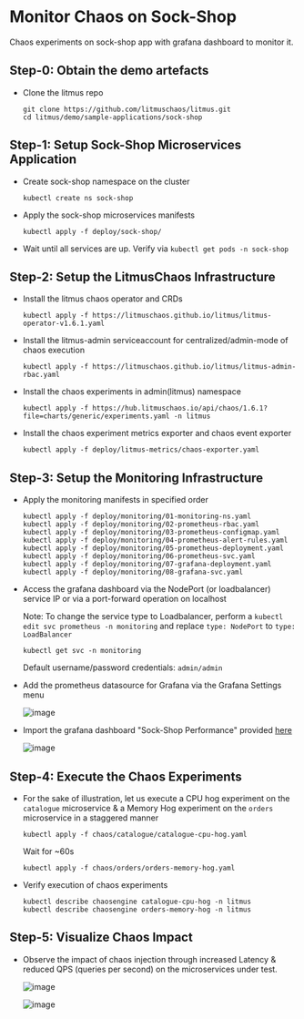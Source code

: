 # Monitor Chaos on Sock-Shop

Chaos experiments on sock-shop app with grafana dashboard to monitor it.

## Step-0: Obtain the demo artefacts

- Clone the litmus repo

  ```
  git clone https://github.com/litmuschaos/litmus.git
  cd litmus/demo/sample-applications/sock-shop
  ```

## Step-1: Setup Sock-Shop Microservices Application

- Create sock-shop namespace on the cluster

  ```
  kubectl create ns sock-shop
  ```

- Apply the sock-shop microservices manifests

  ```
  kubectl apply -f deploy/sock-shop/
  ```

- Wait until all services are up. Verify via `kubectl get pods -n sock-shop`

## Step-2: Setup the LitmusChaos Infrastructure

- Install the litmus chaos operator and CRDs

  ```
  kubectl apply -f https://litmuschaos.github.io/litmus/litmus-operator-v1.6.1.yaml
  ```

- Install the litmus-admin serviceaccount for centralized/admin-mode of chaos execution

  ```
  kubectl apply -f https://litmuschaos.github.io/litmus/litmus-admin-rbac.yaml
  ```

- Install the chaos experiments in admin(litmus) namespace

  ```
  kubectl apply -f https://hub.litmuschaos.io/api/chaos/1.6.1?file=charts/generic/experiments.yaml -n litmus
  ```

- Install the chaos experiment metrics exporter and chaos event exporter

  ```
  kubectl apply -f deploy/litmus-metrics/chaos-exporter.yaml
  ```

## Step-3: Setup the Monitoring Infrastructure

- Apply the monitoring manifests in specified order

  ```
  kubectl apply -f deploy/monitoring/01-monitoring-ns.yaml
  kubectl apply -f deploy/monitoring/02-prometheus-rbac.yaml
  kubectl apply -f deploy/monitoring/03-prometheus-configmap.yaml
  kubectl apply -f deploy/monitoring/04-prometheus-alert-rules.yaml
  kubectl apply -f deploy/monitoring/05-prometheus-deployment.yaml
  kubectl apply -f deploy/monitoring/06-prometheus-svc.yaml
  kubectl apply -f deploy/monitoring/07-grafana-deployment.yaml
  kubectl apply -f deploy/monitoring/08-grafana-svc.yaml
  ```

- Access the grafana dashboard via the NodePort (or loadbalancer) service IP or via a port-forward operation on localhost

  Note: To change the service type to Loadbalancer, perform a `kubectl edit svc prometheus -n monitoring` and replace
  `type: NodePort` to `type: LoadBalancer`

  ```
  kubectl get svc -n monitoring
  ```

  Default username/password credentials: `admin/admin`

- Add the prometheus datasource for Grafana via the Grafana Settings menu

  ![image](https://user-images.githubusercontent.com/21166217/87426447-cbcf1c80-c5fc-11ea-976d-6a71ebac755a.png)

- Import the grafana dashboard "Sock-Shop Performance" provided [here](https://raw.githubusercontent.com/litmuschaos/litmus/master/demo/sample-applications/sock-shop/deploy/monitoring/10-grafana-dashboard.json)

  ![image](https://user-images.githubusercontent.com/21166217/87426547-f28d5300-c5fc-11ea-95da-e091fb07f1b5.png)

## Step-4: Execute the Chaos Experiments

- For the sake of illustration, let us execute a CPU hog experiment on the `catalogue` microservice & a Memory Hog experiment on
  the `orders` microservice in a staggered manner

  ```
  kubectl apply -f chaos/catalogue/catalogue-cpu-hog.yaml
  ```

  Wait for ~60s

  ```
  kubectl apply -f chaos/orders/orders-memory-hog.yaml
  ```

- Verify execution of chaos experiments

  ```
  kubectl describe chaosengine catalogue-cpu-hog -n litmus
  kubectl describe chaosengine orders-memory-hog -n litmus
  ```

## Step-5: Visualize Chaos Impact

- Observe the impact of chaos injection through increased Latency & reduced QPS (queries per second) on the microservices
  under test.

  ![image](https://user-images.githubusercontent.com/21166217/87426747-4d26af00-c5fd-11ea-8d82-dabf6bc9048a.png)

  ![image](https://user-images.githubusercontent.com/21166217/87426820-6cbdd780-c5fd-11ea-88de-1fe8a1b5b503.png)
